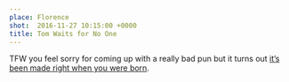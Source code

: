 ```yaml
---
place: Florence
shot:  2016-11-27 10:15:00 +0000
title: Tom Waits for No One
---
```


TFW you feel sorry for coming up with a really bad pun but it turns out [it’s been made right when you were born](https://en.wikipedia.org/wiki/Tom_Waits_for_No_One).
